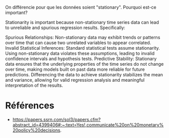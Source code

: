On différencie pour que les données soient "stationary".
Pourquoi est-ce important?

Stationarity is important because non-stationary time series data can lead to unreliable and spurious regression results. Specifically:

Spurious Relationships: Non-stationary data may exhibit trends or patterns over time that can cause two unrelated variables to appear correlated.
Invalid Statistical Inferences: Standard statistical tests assume stationarity. Using non-stationary data violates these assumptions, leading to invalid confidence intervals and hypothesis tests.
Predictive Stability: Stationary data ensures that the underlying properties of the time series do not change over time, making models built on past data more reliable for future predictions.
Differencing the data to achieve stationarity stabilizes the mean and variance, allowing for valid regression analysis and meaningful interpretation of the results.



# Références
- https://papers.ssrn.com/sol3/papers.cfm?abstract_id=4399406#:~:text=Yes!,communicate%20on%20monetary%20policy%20decisions.